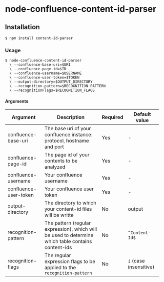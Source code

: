 # node-confluence-content-id-parser

## Installation
```shell
$ npm install content-id-parser
```

### Usage
```shell
$ node-confluence-content-id-parser
  \ --confluence-base-uri=$URI
  \ --confluence-page-id=$ID
  \ --confluence-username=$USERNAME
  \ --confluence-user-token=$TOKEN
  \ --output-directory=$OUTPUT_DIRECTORY
  \ --recognition-pattern=$RECOGNITION_PATTERN
  \ --recognitionFlags=$RECOGNITION_FLAGS
```

#### Arguments
Argument | Description | Required | Default value
--- | --- | --- | ---
confluence-base-uri | The base uri of your confluence instance: protocol, hostname and port | Yes | -
confluence-page-id | The page id of your contents to be analyzed | Yes | -
confluence-username | Your confluence username | Yes | -
confluence-user-token | Your confluence user token | Yes | -
output-directory | The directory to which your content-id files will be writte | No | output
recognition-pattern | The pattern (regular expression), which will be used to determine which table contains content-ids | No | `^Content-Id$`
recognition-flags | The regular expression flags to be applied to the `recognition-pattern` | No | `i` (case insensitive)
